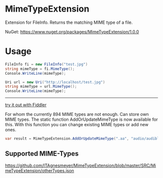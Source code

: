 # MimeTypeExtension
Extension for FileInfo. Returns the matching MIME type of a file.

NuGet:
https://www.nuget.org/packages/MimeTypeExtension/1.0.0

# Usage
```c#
FileInfo fi = new FileInfo("test.jpg")
string mimeType = fi.MimeType();
Console.WriteLine(mimeType);
```

```c#
Uri url = new Uri("http://localhost/test.jpg")
string mimeType = url.MimeType();
Console.WriteLine(mimeType);
```
---
[try it out with Fiddler](https://dotnetfiddle.net/Widget/q4oWyG)

For whom the currently 894 MIME types are not enough. Can store own MIME types. 
The static function AddOrUpdateMimeType is now available for this. 
With this function you can change existing MIME types or add new ones. 

```c#
var result = MimeTypeExtension.AddOrUpdateMimeType(".aa", "audio/audible");
```

## Supported MIME-Types

https://github.com/ITAgnesmeyer/MimeTypeExtension/blob/master/SRC/MimeTypeExtension/otherTypes.json

